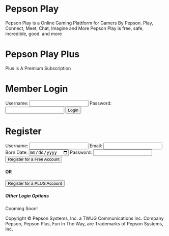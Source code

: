 <title> Pepson Play </title>

# Pepson Play
Pepson Play is a Online Gaming Plattform for Gamers By Pepson. Play, Connect, Meet, Chat, Imagine and More 
  Pepson Play is free, safe, incredible, good. and more
# Pepson Play Plus
Plus is A Premium Subscription 

# Member Login
Username: <input type="username">
Password: <input type="password">
<button> Login </button>
# Register
Username: <input type="username">
Email: <input type="email">
Born Date: <input type="date">
Password: <input type="password">
<button> Register for a Free Account </button>
#### OR
<button> Register for a PLUS Account </button>
##### Other Login Options
Cooming Soon!




Copyright © Pepson Systems, Inc. a TWUG Communications Inc. Company
Pepson, Pepson Plus, Fun In The Way, are Trademarks of Pepson Systems, Inc.
